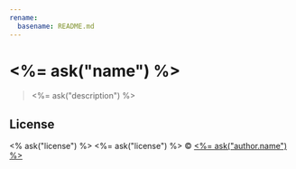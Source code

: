```yaml
---
rename:
  basename: README.md
---
```

# <%= ask("name") %>

> <%= ask("description") %>

## License
<% ask("license") %>
<%= ask("license") %> © [<%= ask("author.name") %>](<%= ask("author.url") %>)
